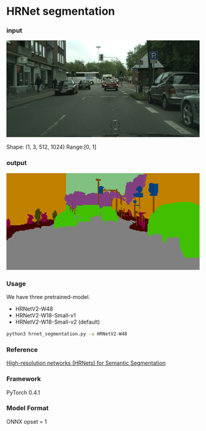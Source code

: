 # HRNet segmentation

### input
![input_image](test.png)

Shape: (1, 3, 512, 1024) Range:[0, 1]

### output
![Result_image](result.png)

### Usage
We have three pretrained-model.
- HRNetV2-W48
- HRNetV2-W18-Small-v1
- HRNetV2-W18-Small-v2 (default)

```bash
python3 hrnet_segmentation.py -a HRNetV2-W48
```

### Reference

[High-resolution networks (HRNets) for Semantic Segmentation](https://github.com/HRNet/HRNet-Semantic-Segmentation)

### Framework
PyTorch 0.4.1

### Model Format
ONNX opset = 1

